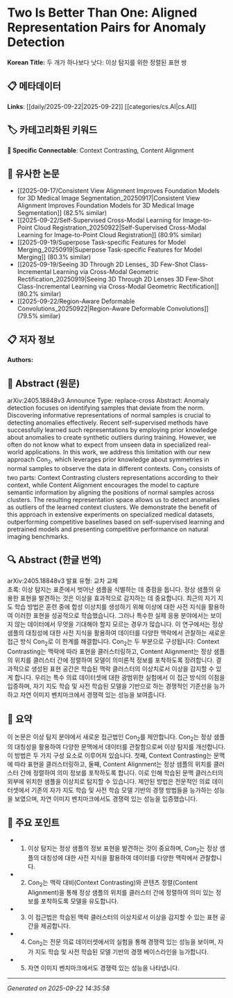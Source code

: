 # Two Is Better Than One: Aligned Representation Pairs for Anomaly Detection

**Korean Title:** 두 개가 하나보다 낫다: 이상 탐지를 위한 정렬된 표현 쌍

## 📋 메타데이터

**Links**: [[daily/2025-09-22|2025-09-22]] [[categories/cs.AI|cs.AI]]

## 🏷️ 카테고리화된 키워드
**🔗 Specific Connectable**: Context Contrasting, Content Alignment

## 🔗 유사한 논문
- [[2025-09-17/Consistent View Alignment Improves Foundation Models for 3D Medical Image Segmentation_20250917|Consistent View Alignment Improves Foundation Models for 3D Medical Image Segmentation]] (82.5% similar)
- [[2025-09-22/Self-Supervised Cross-Modal Learning for Image-to-Point Cloud Registration_20250922|Self-Supervised Cross-Modal Learning for Image-to-Point Cloud Registration]] (80.9% similar)
- [[2025-09-19/Superpose Task-specific Features for Model Merging_20250919|Superpose Task-specific Features for Model Merging]] (80.3% similar)
- [[2025-09-19/Seeing 3D Through 2D Lenses_ 3D Few-Shot Class-Incremental Learning via Cross-Modal Geometric Rectification_20250919|Seeing 3D Through 2D Lenses 3D Few-Shot Class-Incremental Learning via Cross-Modal Geometric Rectification]] (80.2% similar)
- [[2025-09-22/Region-Aware Deformable Convolutions_20250922|Region-Aware Deformable Convolutions]] (79.5% similar)

## 📋 저자 정보

**Authors:** 

## 📄 Abstract (원문)

arXiv:2405.18848v3 Announce Type: replace-cross 
Abstract: Anomaly detection focuses on identifying samples that deviate from the norm. Discovering informative representations of normal samples is crucial to detecting anomalies effectively. Recent self-supervised methods have successfully learned such representations by employing prior knowledge about anomalies to create synthetic outliers during training. However, we often do not know what to expect from unseen data in specialized real-world applications. In this work, we address this limitation with our new approach Con$_2$, which leverages prior knowledge about symmetries in normal samples to observe the data in different contexts. Con$_2$ consists of two parts: Context Contrasting clusters representations according to their context, while Content Alignment encourages the model to capture semantic information by aligning the positions of normal samples across clusters. The resulting representation space allows us to detect anomalies as outliers of the learned context clusters. We demonstrate the benefit of this approach in extensive experiments on specialized medical datasets, outperforming competitive baselines based on self-supervised learning and pretrained models and presenting competitive performance on natural imaging benchmarks.

## 🔍 Abstract (한글 번역)

arXiv:2405.18848v3 발표 유형: 교차 교체  
초록: 이상 탐지는 표준에서 벗어난 샘플을 식별하는 데 중점을 둡니다. 정상 샘플의 유용한 표현을 발견하는 것은 이상을 효과적으로 감지하는 데 중요합니다. 최근의 자기 지도 학습 방법은 훈련 중에 합성 이상치를 생성하기 위해 이상에 대한 사전 지식을 활용하여 이러한 표현을 성공적으로 학습했습니다. 그러나 특수한 실제 응용 분야에서는 보이지 않는 데이터에서 무엇을 기대해야 할지 모르는 경우가 많습니다. 이 연구에서는 정상 샘플의 대칭성에 대한 사전 지식을 활용하여 데이터를 다양한 맥락에서 관찰하는 새로운 접근 방식 Con$_2$로 이 한계를 해결합니다. Con$_2$는 두 부분으로 구성됩니다: Context Contrasting는 맥락에 따라 표현을 클러스터링하고, Content Alignment는 정상 샘플의 위치를 클러스터 간에 정렬하여 모델이 의미론적 정보를 포착하도록 장려합니다. 결과적으로 생성된 표현 공간은 학습된 맥락 클러스터의 이상치로서 이상을 감지할 수 있게 합니다. 우리는 특수 의료 데이터셋에 대한 광범위한 실험에서 이 접근 방식의 이점을 입증하며, 자기 지도 학습 및 사전 학습된 모델을 기반으로 하는 경쟁적인 기준선을 능가하고 자연 이미지 벤치마크에서 경쟁력 있는 성능을 보여줍니다.

## 📝 요약

이 논문은 이상 탐지 분야에서 새로운 접근법인 Con$_2$를 제안합니다. Con$_2$는 정상 샘플의 대칭성을 활용하여 다양한 문맥에서 데이터를 관찰함으로써 이상 탐지를 개선합니다. 이 방법은 두 가지 구성 요소로 이루어져 있습니다. 첫째, Context Contrasting는 문맥에 따라 표현을 클러스터링하고, 둘째, Content Alignment는 정상 샘플의 위치를 클러스터 간에 정렬하여 의미 정보를 포착하도록 합니다. 이로 인해 학습된 문맥 클러스터의 외부에 위치한 샘플을 이상치로 탐지할 수 있습니다. 제안된 방법은 전문적인 의료 데이터셋에서 기존의 자가 지도 학습 및 사전 학습 모델 기반의 경쟁 방법들을 능가하는 성능을 보였으며, 자연 이미지 벤치마크에서도 경쟁력 있는 성능을 입증했습니다.

## 🎯 주요 포인트

- 1. 이상 탐지는 정상 샘플의 정보 표현을 발견하는 것이 중요하며, Con$_2$는 정상 샘플의 대칭성에 대한 사전 지식을 활용하여 데이터를 다양한 맥락에서 관찰합니다.

- 2. Con$_2$는 맥락 대비(Context Contrasting)와 콘텐츠 정렬(Content Alignment)을 통해 정상 샘플의 위치를 클러스터 간에 정렬하여 의미 있는 정보를 포착하도록 모델을 유도합니다.

- 3. 이 접근법은 학습된 맥락 클러스터의 이상치로서 이상을 감지할 수 있는 표현 공간을 제공합니다.

- 4. Con$_2$는 전문 의료 데이터셋에서의 실험을 통해 경쟁력 있는 성능을 보이며, 자가 지도 학습 및 사전 학습된 모델 기반의 경쟁 베이스라인을 능가합니다.

- 5. 자연 이미지 벤치마크에서도 경쟁력 있는 성능을 나타냅니다.

---

*Generated on 2025-09-22 14:35:58*